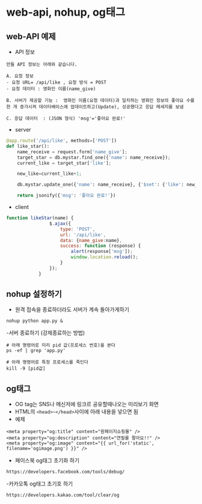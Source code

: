 # web-api, nohup, og태그

## web-API 예제
- API 정보
```
만들 API 정보는 아래와 같습니다.
 
A. 요청 정보
- 요청 URL= /api/like , 요청 방식 = POST
- 요청 데이터 : 영화인 이름(name_give)

B. 서버가 제공할 기능 :  영화인 이름(요청 데이터)과 일치하는 영화인 정보의 좋아요 수를 한 개 증가시켜 데이터베이스에 업데이트하고(Update), 성공했다고 응답 메세지를 보냄 

C. 응답 데이터  : (JSON 형식) 'msg'='좋아요 완료!'
```
- server
```python
@app.route('/api/like', methods=['POST'])
def like_star():
    name_receive = request.form['name_give'];
    target_star = db.mystar.find_one({'name': name_receive});
    current_like = target_star['like'];

    new_like=current_like+1;

    db.mystar.update_one({'name': name_receive}, {'$set': {'like': new_like}})

    return jsonify({'msg': '좋아요 완료!'})
```
- client
```javascript
function likeStar(name) {
                $.ajax({
                    type: 'POST',
                    url: '/api/like',
                    data: {name_give:name},
                    success: function (response) {
                        alert(response['msg']);
                        window.location.reload();
                    }
                });
            }
```

## nohup 설정하기
- 원격 접속을 종료하더라도 서버가 계속 돌아가게하기
```shell
nohup python app.py &
```
-서버 종료하기 (강제종료하는 방법)
```shell
# 아래 명령어로 미리 pid 값(프로세스 번호)을 본다
ps -ef | grep 'app.py'

# 아래 명령어로 특정 프로세스를 죽인다
kill -9 [pid값]
```

## og태그
- OG tag는 SNS나 메신저에 링크르 공유할때나오는 미리보기 화면
- HTML의 `<head>~</head>`사이에 아래 내용을 넣으면 됨
- 예제
```
<meta property="og:title" content="원페이지쇼핑몰" />
<meta property="og:description" content="연필를 팔아요!!" />
<meta property="og:image" content="{{ url_for('static', filename='ogimage.png') }}" />
```
- 페이스북 og태그 초기화 하기
```
https://developers.facebook.com/tools/debug/
```
-카카오톡 og태그 초기호 하기
```
https://developers.kakao.com/tool/clear/og
```
